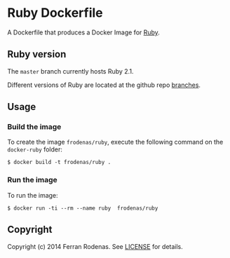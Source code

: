 # Ruby Dockerfile

A Dockerfile that produces a Docker Image for [Ruby](https://www.ruby-lang.org/).

## Ruby version

The `master` branch currently hosts Ruby 2.1.

Different versions of Ruby are located at the github repo [branches](https://github.com/frodenas/docker-ruby/branches).

## Usage

### Build the image

To create the image `frodenas/ruby`, execute the following command on the `docker-ruby` folder:

```
$ docker build -t frodenas/ruby .
```

### Run the image

To run the image:

```
$ docker run -ti --rm --name ruby  frodenas/ruby
```

## Copyright

Copyright (c) 2014 Ferran Rodenas. See [LICENSE](https://github.com/frodenas/docker-ruby/blob/master/LICENSE) for details.
